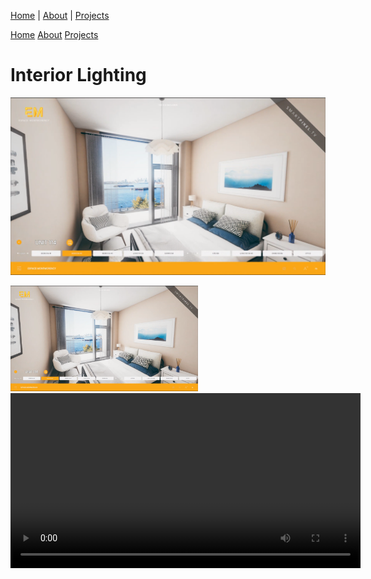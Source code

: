 [Home](index.md) | [About](about.md) | [Projects](projects.md)

<nav>
  <a href="/">Home</a>
  <a href="/about">About</a>
  <a href="/projects">Projects</a>
</nav>

# Interior Lighting

![Alt text yeah](Interiors/Interior1.png)

<img src="Projects/Interiors/Interior1.png" alt="Alt text" width="300" />

<video controls width="560" style="display: block; margin: 0 auto;">
  <source src="Tech/EdgeMapping.mp4" type="video/mp4">
</video>
